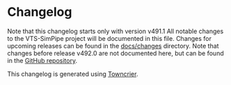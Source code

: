 # Changelog

Note that this changelog starts only with version v491.1
All notable changes to the VTS-SimPipe project will be documented in this file.
Changes for upcoming releases can be found in the [docs/changes](docs/changes) directory.
Note that changes before release v492.0 are not documented here, but can be found in the
[GitHub repository](https://github.com/VERITAS-Observatory/VTS-SimPipe/releases).

This changelog is generated using [Towncrier](https://towncrier.readthedocs.io/).

<!-- towncrier release notes start -->
